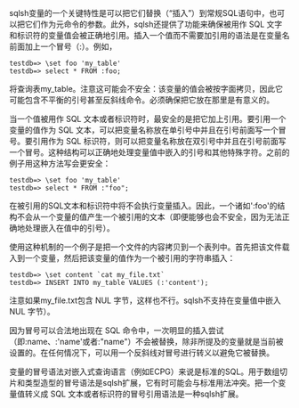sqlsh变量的一个关键特性是可以把它们替换（“插入”）到常规SQL语句中，也可以把它们作为元命令的参数。此外，sqlsh还提供了功能来确保被用作 SQL 文字和标识符的变量值会被正确地引用。插入一个值而不需要加引用的语法是在变量名前面加上一个冒号（:）。例如，

```
testdb=> \set foo 'my_table'
testdb=> select * FROM :foo;
```

将查询表my_table。注意这可能会不安全：该变量的值会被按字面拷贝，因此它可能包含不平衡的引号甚至反斜线命令。必须确保把它放在那里是有意义的。

当一个值被用作 SQL 文本或者标识符时，最安全的是把它加上引用。要引用一个变量的值作为 SQL 文本，可以把变量名称放在单引号中并且在引号前面写一个冒号。要引用作为 SQL 标识符，则可以把变量名称放在双引号中并且在引号前面写一个冒号。这种结构可以正确地处理变量值中嵌入的引号和其他特殊字符。之前的例子用这种方法写会更安全：

```
testdb=> \set foo 'my_table'
testdb=> select * FROM :"foo";
```

在被引用的SQL文本和标识符中将不会执行变量插入。因此，一个诸如':foo'的结构不会从一个变量的值产生一个被引用的文本（即便能够也会不安全，因为无法正确地处理嵌入在值中的引号）。

使用这种机制的一个例子是把一个文件的内容拷贝到一个表列中。首先把该文件载入到一个变量，然后把该变量的值作为一个被引用的字符串插入：

```
testdb=> \set content `cat my_file.txt`
testdb=> INSERT INTO my_table VALUES (:'content');
```

注意如果my_file.txt包含 NUL 字节，这样也不行。sqlsh不支持在变量值中嵌入 NUL 字节）。

因为冒号可以合法地出现在 SQL 命令中，一次明显的插入尝试（即:name、:'name'或者:"name"）不会被替换，除非所提及的变量就是当前被设置的。在任何情况下，可以用一个反斜线对冒号进行转义以避免它被替换。

变量的冒号语法对嵌入式查询语言（例如ECPG）来说是标准的SQL。用于数组切片和类型造型的冒号语法是sqlsh扩展，它有时可能会与标准用法冲突。把一个变量值转义成 SQL 文本或者标识符的冒号引用语法是一种sqlsh扩展。